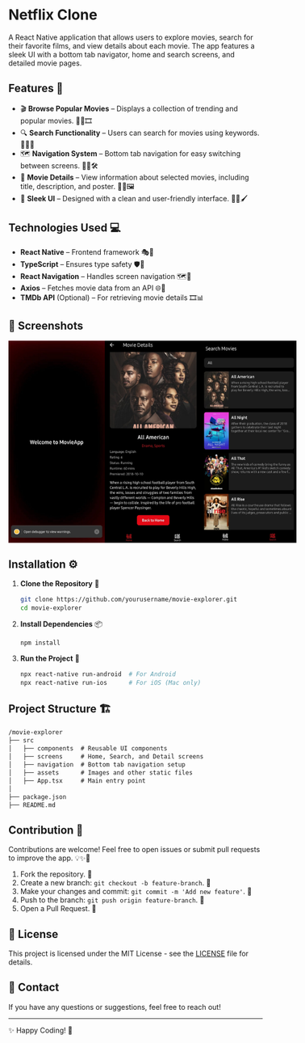 # Netflix Clone

A React Native application that allows users to explore movies, search for their favorite films, and view details about each movie. The app features a sleek UI with a bottom tab navigator, home and search screens, and detailed movie pages.

## Features 🎯

- 🎬 **Browse Popular Movies** – Displays a collection of trending and popular movies. 🍿🎥🎞
- 🔍 **Search Functionality** – Users can search for movies using keywords. 🎯📱✨
- 🗺 **Navigation System** – Bottom tab navigation for easy switching between screens. 🚀📌🛠
- 📜 **Movie Details** – View information about selected movies, including title, description, and poster. 📝🎥🖼
- 🎨 **Sleek UI** – Designed with a clean and user-friendly interface. 🎨📲🖌

## Technologies Used 💻

- **React Native** – Frontend framework 🎭📱
- **TypeScript** – Ensures type safety 🛡📜
- **React Navigation** – Handles screen navigation 🗺🚀
- **Axios** – Fetches movie data from an API 🌐📡
- **TMDb API** (Optional) – For retrieving movie details 🎞📊

## 📂 Screenshots
<div style="display:flex;justify-items:space-around" >
<img style="height:400px;width:200px" src="NetflixClone/home.jpg">
<img style="height:400px;width:200px" src="NetflixClone/details.jpg">
<img style="height:400px;width:200px" src="NetflixClone/search.jpg">
</div>

## Installation ⚙️

1. **Clone the Repository** 📂
   ```sh
   git clone https://github.com/yourusername/movie-explorer.git
   cd movie-explorer
   ```

2. **Install Dependencies** 📦
   ```sh
   npm install
   ```

3. **Run the Project** 🚀
   ```sh
   npx react-native run-android  # For Android
   npx react-native run-ios      # For iOS (Mac only)
   ```

## Project Structure 🏗️

```
/movie-explorer
├── src
│   ├── components  # Reusable UI components
│   ├── screens     # Home, Search, and Detail screens
│   ├── navigation  # Bottom tab navigation setup
│   ├── assets      # Images and other static files
│   ├── App.tsx     # Main entry point
│
├── package.json
├── README.md
```

## Contribution 🤝

Contributions are welcome! Feel free to open issues or submit pull requests to improve the app. 💡✨🚀

1. Fork the repository. 🍴
2. Create a new branch: `git checkout -b feature-branch`. 🌱
3. Make your changes and commit: `git commit -m 'Add new feature'`. 💾
4. Push to the branch: `git push origin feature-branch`. 🚀
5. Open a Pull Request. 🔄

## 📜 License
This project is licensed under the MIT License - see the [LICENSE](LICENSE) file for details.

## 📩 Contact
If you have any questions or suggestions, feel free to reach out!

---
✨ Happy Coding! 🚀

